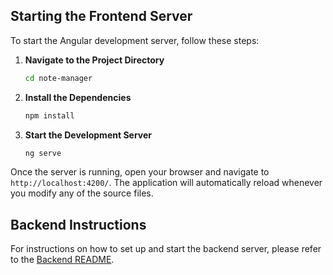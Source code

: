 ## Starting the Frontend Server

To start the Angular development server, follow these steps:

1. **Navigate to the Project Directory**

   ```bash
   cd note-manager
   ```
2. **Install the Dependencies**

   ```bash
   npm install
   ```
3. **Start the Development Server**

   ```bash
   ng serve
   ```

Once the server is running, open your browser and navigate to `http://localhost:4200/`. The application will automatically reload whenever you modify any of the source files.

## Backend Instructions

For instructions on how to set up and start the backend server, please refer to the [Backend README](./BE/README.md).
